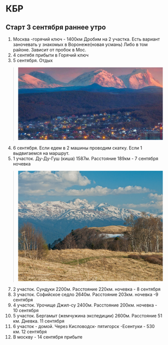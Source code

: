 # КБР
## Старт 3 сентября раннее утро
1. Москва -горячий ключ - 1400км
	Дробим на 2 участка. Есть вариант заночевать у знакомых в Воронеже(новая усмань) Либо в том районе. Зависит от пробок в Мос.
2. 4 сентябя прибыти в Горячий ключ
3. 5 сентября. Отдых
>![PID 1](https://github.com/Smarzhic/Drive/blob/main/img/GK.jpg) 
4. 6 сентября. Если едем в 2 машины проводим скатку. Если 1 выдвигаемся на маршрут.
5. 1 участок. Ду-Ду-Гуш (киша) 1587м. Расстояние 189км - 7 сентября ночевка
>![PID 1](https://github.com/Smarzhic/Drive/blob/main/img/gush.jpg) 
7. 2 участок. Сундуки 2200м. Расстояние 220км. ночевка - 8 сентября
8. 3 участок. Софийское седло 2640м. Расстояние 203км. ночевка -9 сентября
9. 4 участок.  Урочище Джил-су 2400м. Расстояние 200км. ночевка - 10 сентября
10. 5 участок. Бергамыт (жемчужина экспедиции) 2600м. Расстояние 51 км. Дневка. 11 сентября
11. 6 участок  - домой. Через Кисловодск- пятигорск -Есентуки - 530 км.  12 сентября
12. В москву - 14 сентября прибыте
